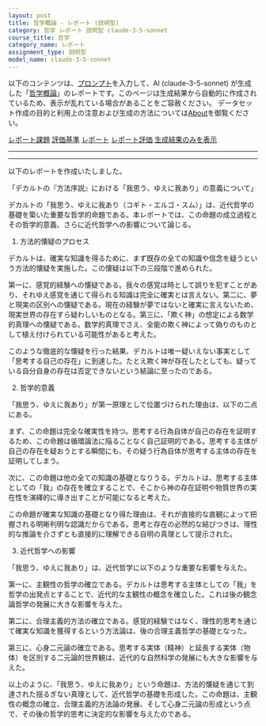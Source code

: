 ```yaml
---
layout: post
title: 哲学概論 - レポート (説明型)
category: 哲学 レポート 説明型 claude-3-5-sonnet
course_title: 哲学
category_name: レポート
assignment_type: 説明型
model_name: claude-3-5-sonnet
---
```


以下のコンテンツは、[プロンプト](http://127.0.0.1:8000/generated/哲学/claude-3-5-sonnet/prompt_レポート-説明型.md)を入力して、AI (claude-3-5-sonnet) が生成した「[哲学概論](/contents/哲学/)」のレポートです。このページは生成結果から自動的に作成されているため、表示が乱れている場合があることをご容赦ください。
データセット作成の目的と利用上の注意および生成の方法については[About](/About)を御覧ください。

[レポート課題](../レポート課題-説明型)
[評価基準](../評価基準-説明型)
[レポート](../レポート-説明型)
[レポート評価](../レポート評価-説明型)
[生成結果のみを表示](http://127.0.0.1:8000/generated/哲学/claude-3-5-sonnet/レポート-説明型.md)
  

***
***
  
以下のレポートを作成いたしました。

「デカルトの『方法序説』における「我思う、ゆえに我あり」の意義について」

デカルトの「我思う、ゆえに我あり（コギト・エルゴ・スム）」は、近代哲学の基礎を築いた重要な哲学的命題である。本レポートでは、この命題の成立過程とその哲学的意義、さらに近代哲学への影響について論じる。

1. 方法的懐疑のプロセス

デカルトは、確実な知識を得るために、まず既存の全ての知識や信念を疑うという方法的懐疑を実施した。この懐疑は以下の三段階で進められた。

第一に、感覚的経験への懐疑である。我々の感覚は時として誤りを犯すことがあり、それゆえ感覚を通じて得られる知識は完全に確実とは言えない。第二に、夢と現実の区別への懐疑である。現在の経験が夢ではないと確実に言えないため、現実世界の存在すら疑わしいものとなる。第三に、「欺く神」の想定による数学的真理への懐疑である。数学的真理でさえ、全能の欺く神によって偽りのものとして植え付けられている可能性があると考えた。

このような徹底的な懐疑を行った結果、デカルトは唯一疑いえない事実として「思考する自己の存在」に到達した。たとえ欺く神が存在したとしても、疑っている自分自身の存在は否定できないという結論に至ったのである。

2. 哲学的意義

「我思う、ゆえに我あり」が第一原理として位置づけられた理由は、以下の二点にある。

まず、この命題は完全な確実性を持つ。思考する行為自体が自己の存在を証明するため、この命題は循環論法に陥ることなく自己証明的である。思考する主体が自己の存在を疑おうとする瞬間にも、その疑う行為自体が思考する主体の存在を証明してしまう。

次に、この命題は他の全ての知識の基礎となりうる。デカルトは、思考する主体としての「我」の存在を確立することで、そこから神の存在証明や物質世界の実在性を演繹的に導き出すことが可能になると考えた。

この命題が確実な知識の基礎となり得た理由は、それが直接的な直観によって把握される明晰判明な認識だからである。思考と存在の必然的な結びつきは、理性的な推論を介さずとも直接的に理解できる自明の真理として提示された。

3. 近代哲学への影響

「我思う、ゆえに我あり」は、近代哲学に以下のような重要な影響を与えた。

第一に、主観性の哲学の確立である。デカルトは思考する主体としての「我」を哲学の出発点とすることで、近代的な主観性の概念を確立した。これは後の観念論哲学の発展に大きな影響を与えた。

第二に、合理主義的方法の確立である。感覚的経験ではなく、理性的思考を通じて確実な知識を獲得するという方法論は、後の合理主義哲学の基礎となった。

第三に、心身二元論の確立である。思考する実体（精神）と延長する実体（物体）を区別する二元論的世界観は、近代的な自然科学の発展にも大きな影響を与えた。

以上のように、「我思う、ゆえに我あり」という命題は、方法的懐疑を通じて到達された揺るぎない真理として、近代哲学の基礎を形成した。この命題は、主観性の概念の確立、合理主義的方法論の発展、そして心身二元論の形成という点で、その後の哲学的思考に決定的な影響を与えたのである。
